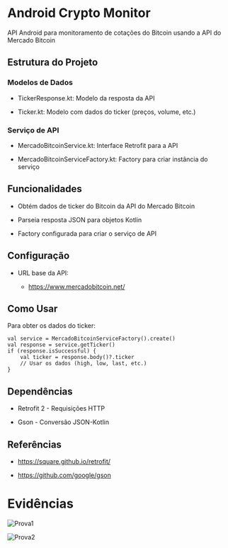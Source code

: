 # Android Crypto Monitor

API Android para monitoramento de cotações do Bitcoin usando a API do Mercado Bitcoin

## Estrutura do Projeto


### Modelos de Dados

  * TickerResponse.kt: Modelo da resposta da API

  * Ticker.kt: Modelo com dados do ticker (preços, volume, etc.)


### Serviço de API 

  *  MercadoBitcoinService.kt: Interface Retrofit para a API

  *  MercadoBitcoinServiceFactory.kt: Factory para criar instância do serviço

## Funcionalidades

  * Obtém dados de ticker do Bitcoin da API do Mercado Bitcoin

  * Parseia resposta JSON para objetos Kotlin

  * Factory configurada para criar o serviço de API

## Configuração

  * URL base da API:

    - https://www.mercadobitcoin.net/  

## Como Usar

Para obter os dados do ticker:
  
```
val service = MercadoBitcoinServiceFactory().create()  
val response = service.getTicker()  
if (response.isSuccessful) {  
    val ticker = response.body()?.ticker  
    // Usar os dados (high, low, last, etc.)  
}  
```

## Dependências

  * Retrofit 2 - Requisições HTTP

  * Gson - Conversão JSON-Kotlin

## Referências

  * https://square.github.io/retrofit/

  * https://github.com/google/gson

# Evidências


![Prova1](https://github.com/user-attachments/assets/62b9081a-1419-495d-aa98-fbfd03a551db)

![Prova2](https://github.com/user-attachments/assets/21b738fb-cafb-4d9d-b3eb-f468a982160c)
